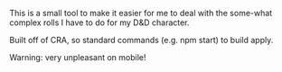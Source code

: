 This is a small tool to make it easier for me to deal with the some-what complex rolls I have to do for my D&D character.

Built off of CRA, so standard commands (e.g. npm start) to build apply.

Warning: very unpleasant on mobile!
